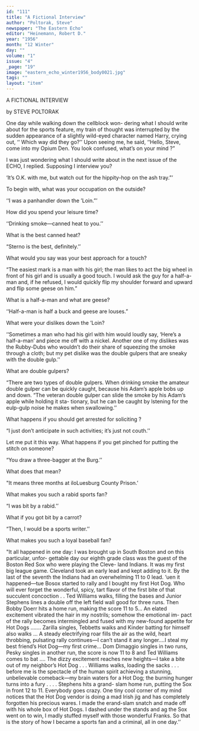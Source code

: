 ```yaml
---
id: "111"
title: "A Fictional Interview"
author: "Poltorak, Steve"
newspaper: "The Eastern Echo"
editor: "Heinemann, Robert D."
year: "1956"
month: "12 Winter"
day: ""
volume: "1"
issue: "4"
_page: "19"
image: "eastern_echo_winter1956_body0021.jpg"
tags: ""
layout: "item"
---
```

A FICTIONAL INTERVIEW

by STEVE POLTORAK

One day while walking down the cellblock won-
dering what I should write about for the sports
feature, my train of thought was interrupted by the
sudden appearance of a slightly wild-eyed character
named Harry, crying out, ‘‘ Which way did they go?’’
Upon seeing me, he said, ‘‘Hello, Steve, come into
my Opium Den. You look confused, what’s on your
mind ?”

I was just wondering what I should write about
in the next issue of the ECHO, I replied. Supposing
I interview you?

‘It’s O.K. with me, but watch out for the
hippity-hop on the ash tray.”’

To begin with, what was your occupation on
the outside?

‘‘I was a panhandler down the ’Loin.”’

How did you spend your leisure time?

‘‘Drinking smoke—canned heat to you.’’

What is the best canned heat?

“Sterno is the best, definitely.’’

What would you say was your best approach for
a touch?

“The easiest mark is a man with his girl; the
man likes to act the big wheel in front of his girl
and is usually a good touch. I would ask the guy
for a half-a-man and, if he refused, I would quickly
flip my shoulder forward and upward and flip some
geese on him.”

What is a half-a-man and what are geese?

‘‘Half-a-man is half a buck and geese are louses.”

What were your dislikes down the ’Loin?

‘‘Sometimes a man who had his girl with him
would loudly say, ‘Here’s a half-a-man’ and piece
me off with a nickel. Another one of my dislikes
was the Rubby-Dubs who wouldn’t do their share
of squeezing the smoke through a cloth; but my pet
dislike was the double gulpers that are sneaky with
the double gulp.’’

What are double gulpers?

“There are two types of double gulpers. When
drinking smoke the amateur double gulper can be
quickly caught, because his Adam’s apple bobs up
and down. “The veteran double gulper can slide the
smoke by his Adam’s apple while holding it sta-
tionary, but he can be caught by lstening for the
eulp-gulp noise he makes when swallowing.’’

What happens if you should get arrested for
soliciting ?

“I just don’t anticipate in such activities; it’s
just not couth.’’

Let me put it this way. What happens if you
get pinched for putting the stitch on someone?

“You draw a three-bagger at the Burg.’’

What does that mean?

"It means three months at iloLuesburg County
Prison.’

What makes you such a rabid sports fan?

“I was bit by a rabid.’’

What if you got bit by a carrot?

“Then, I would be a sports writer.’’

What makes you such a loyal baseball fan?

"It all happened in one day: I was brought
up in South Boston and on this particular, unfor-
gettable day our eighth grade class was the guest
of the Boston Red Sox who were playing the Cleve-
land Indians. It was my first big league game.
Cleveland took an early lead and kept adding to it.
By the last of the seventh the Indians had an
overwhelming 11 to 0 lead. ‘uen it happened—tue
Bosox started to rally and I bought my first Hot Dog.
Who will ever forget the wonderful, spicy, tart flavor
of the first bite of that succulent concoction . . Ted
Williams walks, filling the bases and Junior Stephens
lines a double off the left field wall good for three
runs. Then Bobby Doerr hits a home run, making
the score 11 to 5... An elated excitement vibrated
the hair in my nostrils; somehow the emotional im-
pact of the rally becomes intermingled and fused with
my new-found appetite for Hot Dogs .......
Zarilla singles, Tebbetts waiks and Kinder batting
for himself also walks ... A steady electrifying roar
fills the air as the wild, heart throbbing, pulsating
rally continues—I can’t stand it any longer....I
steal my best friend’s Hot Dog—my first crime...
Dom Dimaggio singles in two runs, Pesky singles in
another run, the score is now 11 to 8 and Ted Williams
comes to bat .... The dizzy excitement reaches new
heights—I take a bite out of my neighbor’s Hot Dog
. . . Williams walks, loading the sacks . . . before
me is the spectacle of the human spirit achieving a
stunning, unbelievable comeback—my brain waters
for a Hot Dog; the burning hunger turns into a fury
. . . . Stephens hits a grand- slam home run, putting
the Sox in front 12 to 11. Everybody goes crazy.
One tiny cool corner of my mind notices that the
Hot Dog vendor is doing a mad Irish jig and has
completely forgotten his precious wares. I made the
erand-slam snatch and made off with his whole box
of Hot Dogs. I dashed under the stands and ag the
Sox went on to win, I madly stuffed myself with
those wonderful Franks. So that is the story of how
I became a sports fan and a criminal, all in one day.’’

